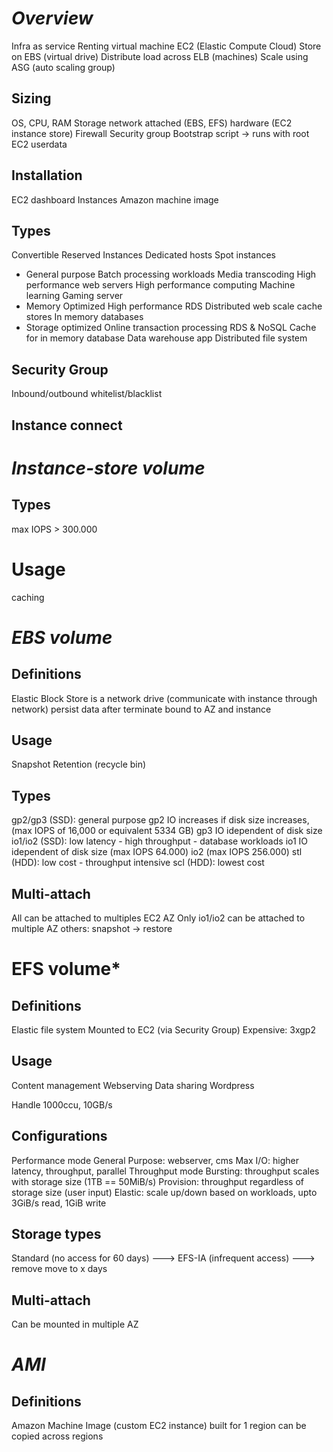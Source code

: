 # ***Overview***
Infra as service
    Renting virtual machine EC2 (Elastic Compute Cloud)
    Store on EBS (virtual drive)
    Distribute load across ELB (machines)
    Scale using ASG (auto scaling group)
## Sizing
OS, CPU, RAM
Storage
    network attached (EBS, EFS)
    hardware (EC2 instance store)
Firewall
    Security group
Bootstrap script -> runs with root
    EC2 userdata
## Installation
EC2 dashboard
Instances
    Amazon machine image
## Types
Convertible Reserved Instances
Dedicated hosts
Spot instances

- General purpose
    Batch processing workloads
    Media transcoding
    High performance web servers
    High performance computing
    Machine learning
    Gaming server
- Memory Optimized
    High performance RDS
    Distributed web scale cache stores
    In memory databases
- Storage optimized
    Online transaction processing
    RDS & NoSQL
    Cache for in memory database
    Data warehouse app
    Distributed file system
## Security Group
Inbound/outbound  whitelist/blacklist
## Instance connect

# ***Instance-store volume***
## Types
max IOPS > 300.000
# Usage
caching

# ***EBS volume***
## Definitions
Elastic Block Store is a network drive (communicate with instance through network)
    persist data after terminate
    bound to AZ and instance
## Usage
Snapshot
Retention (recycle bin)
## Types
gp2/gp3 (SSD): general purpose
    gp2 IO increases if disk size increases, (max IOPS of 16,000 or equivalent 5334 GB)
    gp3 IO idependent of disk size
io1/io2 (SSD): low latency - high throughput - database workloads
    io1 IO idependent of disk size (max IOPS 64.000)
    io2                            (max IOPS 256.000)
stl (HDD): low cost - throughput intensive
scl (HDD): lowest cost
## Multi-attach
All can be attached to multiples EC2 AZ
Only io1/io2 can be attached to multiple AZ
    others: snapshot -> restore

# **EFS volume***
## Definitions
Elastic file system
    Mounted to EC2 (via Security Group)
    Expensive: 3xgp2
## Usage
Content management
Webserving
Data sharing
Wordpress

Handle 1000ccu, 10GB/s
## Configurations
Performance mode
    General Purpose: webserver, cms
    Max I/O: higher latency, throughput, parallel
Throughput mode
    Bursting: throughput scales with storage size (1TB == 50MiB/s)
    Provision: throughput regardless of storage size (user input)
    Elastic: scale up/down based on workloads, upto 3GiB/s read, 1GiB write
## Storage types
Standard (no access for 60 days) ---> EFS-IA (infrequent access) ---> remove
                                move to                          x days
## Multi-attach
Can be mounted in multiple AZ

# ***AMI***
## Definitions
Amazon Machine Image (custom EC2 instance)
    built for 1 region
    can be copied across regions
